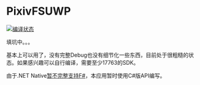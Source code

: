 # PixivFSUWP

[![编译状态](https://dev.azure.com/tobiichiamane/pixivfs-uwp/_apis/build/status/tobiichiamane.pixivfs-uwp?branchName=master)](https://dev.azure.com/tobiichiamane/pixivfs-uwp/_build?definitionId=1)

填坑中。。。

基本上可以用了，没有完整Debug也没有细节化一些东西，目前处于很粗糙的状态。如果感兴趣可以自行编译，需要至少17763的SDK。

由于.NET Native[暂不完整支持F#](https://github.com/dotnet/corert/issues/6055)，本应用暂时使用C#版API编写。
